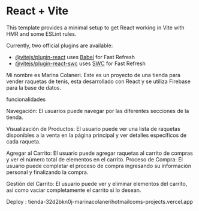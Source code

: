 # React + Vite

This template provides a minimal setup to get React working in Vite with HMR and some ESLint rules.

Currently, two official plugins are available:

- [@vitejs/plugin-react](https://github.com/vitejs/vite-plugin-react/blob/main/packages/plugin-react/README.md) uses [Babel](https://babeljs.io/) for Fast Refresh
- [@vitejs/plugin-react-swc](https://github.com/vitejs/vite-plugin-react-swc) uses [SWC](https://swc.rs/) for Fast Refresh

Mi nombre es Marina Colaneri. 
Este es un proyecto de una tienda para vender raquetas de tenis, esta desarrollado con React y se utiliza Firebase para la base de datos. 

funcionalidades

Navegación: El usuarios puede navegar por las diferentes secciones de la tienda.

Visualización de Productos: El usuario puede ver una lista de raquetas disponibles a la venta en la página principal y ver detalles específicos de cada raqueta.

Agregar al Carrito: El usuario puede agregar raquetas al carrito de compras y ver el número total de elementos en el carrito.
Proceso de Compra: El usuario puede completar el proceso de compra ingresando su información personal y finalizando la compra.

Gestión del Carrito: El usuario puede ver y eliminar elementos del carrito, así como vaciar completamente el carrito si lo desean.


Deploy :  tienda-32d2bkn0j-marinacolanerihotmailcoms-projects.vercel.app